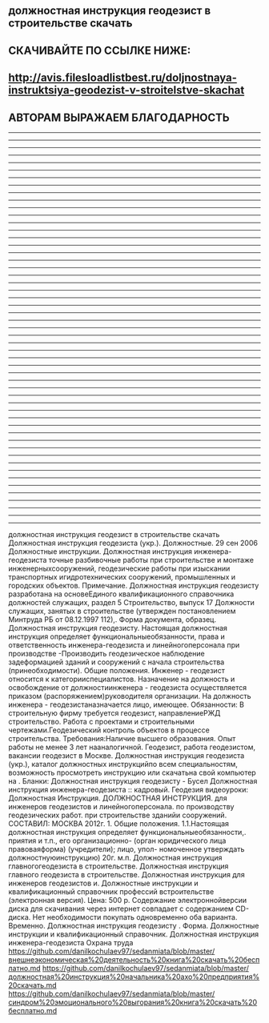 должностная инструкция геодезист в строительстве скачать
--------------------------------------------------
СКАЧИВАЙТЕ ПО ССЫЛКЕ НИЖЕ:
--------------------------------------------------
http://avis.filesloadlistbest.ru/doljnostnaya-instruktsiya-geodezist-v-stroitelstve-skachat
--------------------------------------------------
АВТОРАМ ВЫРАЖАЕМ БЛАГОДАРНОСТЬ
--------------------------------------------------
--------------------------------------------------
--------------------------------------------------
--------------------------------------------------
--------------------------------------------------
--------------------------------------------------
--------------------------------------------------
--------------------------------------------------
--------------------------------------------------
--------------------------------------------------
--------------------------------------------------
--------------------------------------------------
--------------------------------------------------
--------------------------------------------------
--------------------------------------------------
--------------------------------------------------
--------------------------------------------------
--------------------------------------------------
--------------------------------------------------
--------------------------------------------------
--------------------------------------------------
--------------------------------------------------
--------------------------------------------------
--------------------------------------------------
--------------------------------------------------
--------------------------------------------------
--------------------------------------------------
--------------------------------------------------
--------------------------------------------------
--------------------------------------------------
--------------------------------------------------
--------------------------------------------------
--------------------------------------------------
--------------------------------------------------
--------------------------------------------------
--------------------------------------------------
--------------------------------------------------
--------------------------------------------------
--------------------------------------------------
--------------------------------------------------
--------------------------------------------------
--------------------------------------------------
--------------------------------------------------
--------------------------------------------------
--------------------------------------------------
--------------------------------------------------
--------------------------------------------------
--------------------------------------------------
--------------------------------------------------
--------------------------------------------------
--------------------------------------------------
--------------------------------------------------
--------------------------------------------------
--------------------------------------------------
должностная инструкция геодезист в строительстве скачать Должностная инструкция геодезиста (укр.). Должностные. 29 сен 2006  Должностные инструкции. Должностная инструкция инженера-геодезиста точные разбивочные работы при строительстве и монтаже инженерныхсооружений, геодезические работы при изыскании транспортных игидротехнических сооружений, промышленных и городских объектов. Примечание. Должностная инструкция геодезисту разработана на основеЕдиного квалификационного справочника должностей служащих, раздел 5 Строительство, выпуск 17 Должности служащих, занятых в строительстве (утвержден постановлением Минтруда РБ от 08.12.1997  112),. Форма документа, образец. Должностная инструкция геодезисту. Настоящая должностная инструкция определяет функциональныеобязанности, права и ответственность инженера-геодезиста и линейногоперсонала при производстве  -Производить геодезическое наблюдение задеформацией зданий и сооружений с начала строительства (принеобходимости). Общие положения. Инженер - геодезист относится к категорииспециалистов. Назначение на должность и освобождение от должностиинженера - геодезиста осуществляется приказом (распоряжением)руководителя организации. На должность инженера - геодезистаназначается лицо, имеющее. Обязанности: В строительную фирму требуется геодезист, направлениеРЖД строительство. Работа с проектами и строительными чертежами.Геодезический контроль объектов в процессе строительства. Требования:Наличие высшего образования. Опыт работы не менее 3 лет нааналогичной. Геодезист, работа геодезистом, вакансии геодезист в Москве. Должностная инструкция геодезиста (укр.), каталог должностных инструкцийпо всем специальностям, возможность просмотреть инструкцию или скачатьна свой компьютер на . Бланки: Должностная инструкция геодезисту - Бусел
Должностная инструкция инженера-геодезиста :: кадровый. Геодезия видеоуроки: Должностная Инструкция. ДОЛЖНОСТНАЯ ИНСТРУКЦИЯ. для инженеров геодезистов и линейногоперсонала. по производству геодезических работ. при строительстве зданийи сооружений. СОСТАВИЛ: МОСКВА 2012г. 1. Общие положения. 1.1.Настоящая должностная инструкция определяет функциональныеобязанности,. приятия и т.п., его организационно- (орган юридического лица правоваяформа) (учредители); лицо, упол- номоченное утверждать должностнуюинструкцию)    20г. м.п. Должностная инструкция главногогеодезиста в строительстве. Должностная инструкция главного геодезиста в строительстве. Должностная инструкция для инженеров геодезистов и. Должностные инструкции и квалификационный справочник профессий встроительстве (электронная версия). Цена: 500 р. Содержание электроннойверсии диска для скачивания через интернет совпадает с содержанием CD-диска. Нет необходимости покупать одновременно оба варианта. Временно. Должностная инструкция геодезисту . Форма. Должностные инструкции и квалификационный справочник. Должностная инструкция инженера-геодезиста  Охрана труда
https://github.com/danilkochulaev97/sedanmiata/blob/master/внешнеэкономическая%20деятельность%20книга%20скачать%20бесплатно.md
https://github.com/danilkochulaev97/sedanmiata/blob/master/должностная%20инструкция%20начальника%20ахо%20предприятия%20скачать.md
https://github.com/danilkochulaev97/sedanmiata/blob/master/синдром%20эмоционального%20выгорания%20книга%20скачать%20бесплатно.md